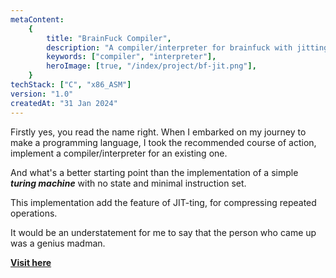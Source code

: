 ```yaml
---
metaContent:
    {
        title: "BrainFuck Compiler",
        description: "A compiler/interpreter for brainfuck with jitting.",
        keywords: ["compiler", "interpreter"],
        heroImage: [true, "/index/project/bf-jit.png"],
    }
techStack: ["C", "x86_ASM"]
version: "1.0"
createdAt: "31 Jan 2024"
---
```


Firstly yes, you read the name right. When I embarked on my journey to make a programming language, I took the recommended course of action, implement a compiler/interpreter for an existing one.

And what's a better starting point than the implementation of a simple **_turing machine_** with no state and minimal instruction set.

This implementation add the feature of JIT-ting, for compressing repeated operations.

It would be an understatement for me to say that the person who came up was a genius madman.

**[Visit here](https://www.github.com/xenitane/bf-jit)**
